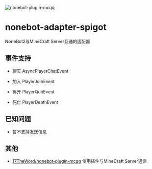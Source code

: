 ![nonebot-plugin-mcqq](https://socialify.git.ci/17TheWord/nonebot-adapter-spigot/image?description=1&font=Inter&forks=1&issues=1&logo=https%3A%2F%2Fwww.minecraft.net%2Fetc.clientlibs%2Fminecraft%2Fclientlibs%2Fmain%2Fresources%2Ffavicon.ico&name=1&owner=1&pattern=Solid&pulls=1&stargazers=1&theme=Light)

# nonebot-adapter-spigot
NoneBot2与MineCraft Server互通的适配器

## 事件支持

- 聊天 AsyncPlayerChatEvent

- 加入 PlayerJoinEvent

- 离开 PlayerQuitEvent

- 死亡 PlayerDeathEvent

## 已知问题

- 暂不支持发送信息

## 其他

- [17TheWord/nonebot-plugin-mcqq](https://github.com/17TheWord/nonebot-plugin-mcqq) 使用插件与MineCraft Server通信
